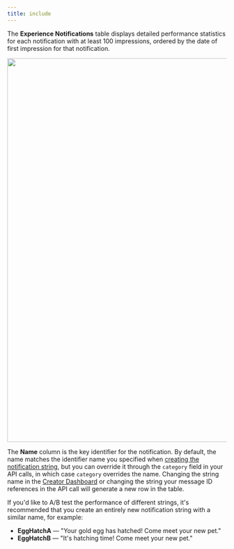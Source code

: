 ```yaml
---
title: include
---
```


The **Experience Notifications** table displays detailed performance statistics for each notification with at least 100 impressions, ordered by the date of first impression for that notification.

<img src="../../assets/open-cloud/experience-notifications/Analytics-Itemized.png" width="880" />

The **Name** column is the key identifier for the notification. By default, the name matches the identifier name you specified when [creating the notification string](#create-a-notification-string), but you can override it through the `category` field in your API calls, in which case `category` overrides the name. Changing the string name in the [Creator Dashboard](https://create.roblox.com/dashboard/creations) or changing the string your message ID references in the API call will generate a new row in the table.

If you'd like to A/B test the performance of different strings, it's recommended that you create an entirely new notification string with a similar name, for example:

- **EggHatchA** &mdash; "Your gold egg has hatched! Come meet your new pet."
- **EggHatchB** &mdash; "It's hatching time! Come meet your new pet."
